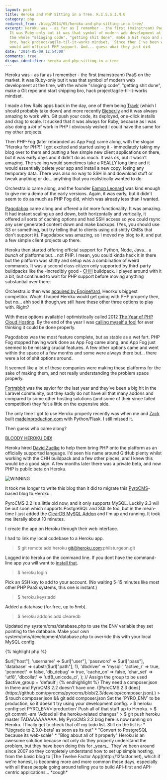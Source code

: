 ```yaml
---
layout: post
title: Heroku and PHP Sitting in a Tree. K.I.S.S.I.N.G
category: php
redirect_from: /blog/2014/05/heroku-and-php-sitting-in-a-tree/
excerpt: Heroku was - as far as I remember - the first (mainstream) PaaS on the market.
  It was Ruby-only but it was that symbol of modern web development at the time, with
  the whole "slinging code", "getting shit done", make a Git repo and start shipping
  bro, hack project/agile-til-it-works mindset.  Since then I've been wishing they
  would add official PHP support. And... guess what they just did.
date: '2014-05-09 12:54:00'
comments: true
disqus_identifier: heroku-and-php-sitting-in-a-tree
---
```


Heroku was - as far as I remember - the first (mainstream) PaaS on the market. It was Ruby-only but it was that symbol of modern web development at the time, with the whole "slinging code", "getting shit done", make a Git repo and start shipping bro, hack project/agile-til-it-works mindset. 

I made a few Rails apps back in the day, one of them being [Travlr](http://travlrapp.com/) (which I should probably take down) and more recently [Bieber.ly](http://techcrunch.com/2011/01/13/bieberly-justin-bieber/) and it was always amazing to work with. Git push your code, its deployed, one-click installs and drag to scale. It sucked that it was always for Ruby, because as I was also doing a _lot_ of work in PHP I obviously wished I could have the same for my other projects.

Then PHP-Fog (later rebranded as App Fog) came along, with the slogan "Heroku for PHP!" I got excited and started using it - immediately taking my blog over to them and putting a few simple new client applications on there, but it was early days and it didn't do as much. It was ok, but it wasn't amazing. The scaling would sometimes take a REALLY long time and it would essentially delete your app and install a new copy, losing any temporary data. There was also no way to SSH in and download stuff or tweak anything or do... anything that you realistically wanted to do. 

Orchestra.io came along, and the founder [Eamon Leonard](https://twitter.com/EamonLeonard) was kind enough to give me a demo of the early versions. Again, it was early, but it didn't seem to do as much as PHP Fog did, which was already less than I wanted. 

[Pagodabox](https://pagodabox.com/) came along and offered a _lot_ more functionality. It was amazing. It had instant scaling up and down, both horizontally and vertically, it offered all sorts of caching options and had SSH access so you could rsync any user generated content down and make backups. (Yes, you should use S3 or something, but try telling that to clients using old shitty CMSs that don't support it). Pagodabox was amazing, so I moved my blog to it, and put a few simple client projects up there.

Heroku then started offering official support for Python, Node, Java... a _bunch_ of platforms but... not PHP. I mean, you could kinda hack it in there but the platform was shitty and setup was a combination of weird commands. It was a second class citizen only supported by third-party buildpacks like the -incredibly good -  [CHH](https://github.com/CHH/heroku-buildpack-php) buildpack. I played around with it a bit, but continued to wait for PHP support before moving anything substantial over there. 

Orchestra.io then was [acquired by EngineYard](http://techcrunch.com/2011/08/23/engine-yard-acquires-orchestra-to-add-php-support-to-its-paas/), Heorku's biggest competitor. Woah! I hoped Heroku would get going with PHP properly then, but no... ahh sod it though,we still have these other three options to play with. Right?

With these options available I optimistically called 2012 [The Year of PHP Cloud Hosting](/blog/2012/01/2012-the-year-of-php-cloud-hosting). By the end of the year I was [calling myself a fool](/blog/2012/10/cloud-hosting-php-pipe-dream) for ever thinking it could be done properly.

Pagodabox was the most feature complete, but as stable as a wet fart. PHP Fog stopped having work done as App Fog came along, and App Fog just seemed to be missing crucial features. A few other options came and went within the space of a few months and some were always there but... there were a lot of shit options around.

It seemed like a lot of these companies were making these platforms for the sake of making them, and not really understanding the problem space properly.

[Fortrabbit](http://fortrabbit.com) was the savior for the last year and they've been a big hit in the Laravel community, but they sadly do not have all that many addons and compared to some other hosting solutions (and some of their since failed competition) they felt a little on the expensive side.

The only time I got to use Heroku properly recently was when me and [Zack](http://twitter.com/zackkitzmiller) built [madeinproduction.com](http://madeinproduction.com) with Python/Flask. I still missed it.

Then guess who came along? 

[BLOODY HEROKU DID!](https://blog.heroku.com/archives/2014/4/29/introducing_the_new_php_on_heroku)

Heroku hired [David Zuelke](https://twitter.com/dzuelke) to help them bring PHP onto the platform as an officially supported language. I'd seen his name around GitHub plenty whilst working with the CHH buildpack and a few other pieces, and I knew this would be a good sign. A few months later there was a private beta, and now PHP is public beta on Heroku. 

![WINNING](http://www.reactiongifs.com/r/yay.gif)

It took me longer to write this blog than it did to migrate this [PyroCMS](http://pyrocms.com)-based blog to Heroku.

PyroCMS 2.2 is a little old now, and it only supports MySQL. Luckily 2.3 will be out soon which supports PostgreSQL and SQLite too, but in the mean-time I just added the [ClearDB MySQL Addon](https://addons.heroku.com/cleardb) and I'm up and running. It took me literally about 10 minutes.

I create the app on Heroku through their web interface.

I had to link my local codebase to a Heroku app.

> $ git remote add heroku git@heroku.com:philsturgeon.git

Logged into heroku on the command line. If you dont have the command-line app you will want to [install that](https://devcenter.heroku.com/articles/quickstart).

> $ heroku login

Pick an SSH key to add to your account. (No waiting 5-15 minutes like most other PHP PaaS systems, this one is instant.)

> $ heroku keys:add 

Added a database (for free, up to 5mb).

> $ heroku addons:add clearedb

Updated my system/cms/database.php to use the ENV variable they set pointing to the database. Make your own system/cms/development/database.php to override this with your local MySQL config.

{% highlight php %}
<?php if (!defined('BASEPATH')) exit('No direct script access allowed');

$url = parse_url(getenv("CLEARDB\_DATABASE\_URL"));

// Staging and Production
$db['default'] = array(
    'hostname'		=> 	$url["host"],
    'username'		=> 	$url["user"],
    'password'		=> 	$url["pass"],
    'database'		=> 	substr($url["path"], 1),
    'dbdriver' 		=> 	'mysqli',
    'active_r' 		=>	true,
    'pconnect' 		=>	false,
    'db_debug' 		=>	true,
    'cache_on' 		=>	false,
    'char_set' 		=>	'utf8',
    'dbcollat' 		=>	'utf8_unicode_ci',
);

// Assign the group to be used
$active_group = 'default';
{% endhighlight %}


They need a composer.json in there and PyroCMS 2.2 doesn't have one. ([PyroCMS 2.3 does](https://github.com/pyrocms/pyrocms/blob/2.3/develop/composer.json).)

> $ touch composer.json && git add composer.json

Set the `PYRO_ENV` to be production, so it doesn't try using your development config. 

> $ heroku config:set PYRO_ENV='production'

Push all of that stuff up to Heroku. 

> $ git commit -am "Added all the heroku-related changes"
> $ git push heroku master

TADAAAAAAAAA.

My PyroCMS 2.2 blog here is now running on Heroku. I finally get to check that off my todo list.

Still on the list is:

* "Upgrade to 2.3.0-beta1 as soon as its out"
* "Convert to PostgreSQL because its web-scale"
* "Blog about all of it properly"

Heroku is an awesome solution because not only do they properly understand the problem, but they have been doing this for _years_. They've been around since 2007 so they completely understand how to set up simple hosting, from the basic blog to [The Twelve Factor App](http://12factor.net), which if we're honest, is becoming more and more common these days, especially with all these people going around telling you to build API-first and API-centric applications... *cough*